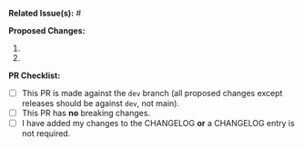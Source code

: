 **Related Issue(s):** #


**Proposed Changes:**

1. 
2. 

**PR Checklist:**

- [ ] This PR is made against the `dev` branch (all proposed changes except releases should be against `dev`, not main).
- [ ] This PR has **no** breaking changes.
- [ ] I have added my changes to the CHANGELOG **or** a CHANGELOG entry is not required.
